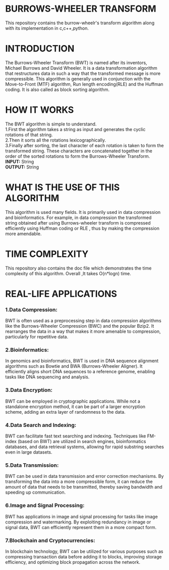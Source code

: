 # BURROWS-WHEELER TRANSFORM
This repository contains the burrow-wheelr's transform algorithm along with its implementation in c,c++,python.

# INTRODUCTION
The Burrows-Wheeler Transform (BWT) is named after its inventors, Michael Burrows and David Wheeler. It is a data transformation algorithm that restructures data in such a way that the transformed message is more compressible. This algorithm is generally used in conjunction with the Move-to-Front (MTF) algorithm, Run length encoding(RLE) and the Huffman coding. It is also called as block sorting algorithm.

# HOW IT WORKS
The BWT algorithm is simple to understand.<br>
1.First the algorithm takes a string as input and generates the cyclic rotations of that string.<br>
2.Then it sorts all the rotations lexicographically.<br>
3.Finally after sorting, the last character of each rotation is taken to form the transformed string. These characters are concatenated together in the order of the sorted rotations to form the Burrows-Wheeler Transform.<br>
<strong>INPUT:</strong> String<br>
<strong>OUTPUT:</strong> String

# WHAT IS THE USE OF THIS ALGORITHM
This algorithm is used many fields. It is primarily used in data compression and bioinformatics. For example, in data compression the transformed string obtained after using Burrows-wheeler transform is compressed efficiently using Huffman coding or RLE , thus by making the compression more amendable. 

# TIME COMPLEXITY
This repository also contains the doc file which demonstrates the time complexity of this algorithm.
Overall ,It takes O(n*logn) time.

# REAL-LIFE APPLICATIONS
<h3>1.Data Compression:</h3>
BWT is often used as a preprocessing step in data compression algorithms like the Burrows-Wheeler Compression (BWC) and the popular Bzip2. It rearranges the data in a way that makes it more amenable to compression, particularly for repetitive data.

<h3>2.Bioinformatics:</h3> 
    In genomics and bioinformatics, BWT is used in DNA sequence alignment algorithms such as Bowtie and BWA (Burrows-Wheeler Aligner). It efficiently aligns short DNA sequences to a reference genome, enabling tasks like DNA sequencing and analysis.

<h3>3.Data Encryption:</h3> 
    BWT can be employed in cryptographic applications. While not a standalone encryption method, it can be part of a larger encryption scheme, adding an extra layer of randomness to the data.

<h3>4.Data Search and Indexing:</h3>
BWT can facilitate fast text searching and indexing. Techniques like FM-index (based on BWT) are utilized in search engines, bioinformatics databases, and data retrieval systems, allowing for rapid substring searches even in large datasets.

<h3>5.Data Transmission:</h3>
BWT can be used in data transmission and error correction mechanisms. By transforming the data into a more compressible form, it can reduce the amount of data that needs to be transmitted, thereby saving bandwidth and speeding up communication.

<h3>6.Image and Signal Processing:</h3>
BWT has applications in image and signal processing for tasks like image compression and watermarking. By exploiting redundancy in image or signal data, BWT can efficiently represent them in a more compact form.

<h3>7.Blockchain and Cryptocurrencies:</h3>
In blockchain technology, BWT can be utilized for various purposes such as compressing transaction data before adding it to blocks, improving storage efficiency, and optimizing block propagation across the network.
